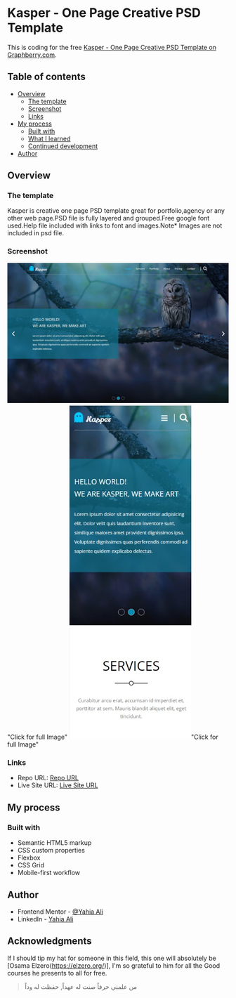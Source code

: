 # Kasper - One Page Creative PSD Template


This is coding for the free [Kasper - One Page Creative PSD Template
on Graphberry.com](https://www.graphberry.com/item/kasper-one-page-psd-template). 

## Table of contents

- [Overview](#overview)
  - [The template](#the-template)
  - [Screenshot](#screenshot)
  - [Links](#links)
- [My process](#my-process)
  - [Built with](#built-with)
  - [What I learned](#what-i-learned)
  - [Continued development](#continued-development)
- [Author](#author)

## Overview

### The template

Kasper is creative one page PSD template great for portfolio,agency or any other web page.PSD file is fully layered and grouped.Free google font used.Help file included with links to font and images.Note* Images are not included in psd file.

### Screenshot

[![](./screenshots/desktop_thumb.jpg)](./screenshots/desktop.jpg)"Click for full Image"
[![](./screenshots/mobile_thumb.jpg)](./screenshots/mobile.jpg)"Click for full Image"


### Links

- Repo URL: [Repo URL](https://github.com/YahiaG/Kasper---One-Page-Creative-design)
- Live Site URL: [Live Site URL](https://yahiag.github.io/Huddle-landing-page/)

## My process

### Built with

- Semantic HTML5 markup
- CSS custom properties
- Flexbox
- CSS Grid
- Mobile-first workflow

## Author

- Frontend Mentor - [@Yahia Ali](https://www.frontendmentor.io/profile/YahiaG)
- LinkedIn - [Yahia Ali](https://www.linkedin.com/in/Yahia-Ali22)

## Acknowledgments

If I should tip my hat for someone in this field, this one will absolutely be [Osama Elzero(https://elzero.org/)], I'm so grateful to him for all the Good courses he presents to all for free.

> من علمني حرفاً صنت له عهداً, حفظت له وداً